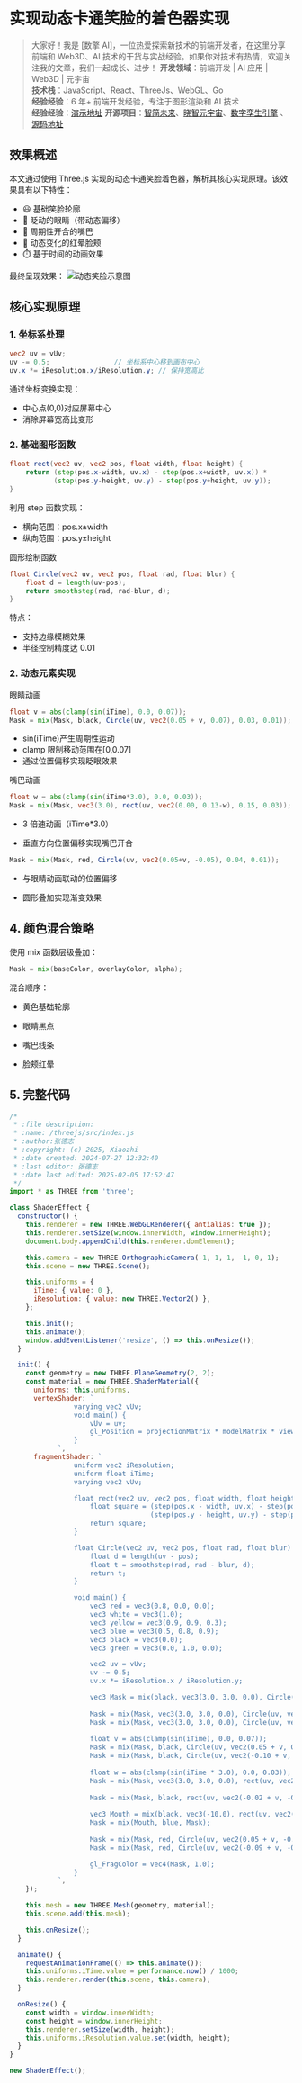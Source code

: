 # 实现动态卡通笑脸的着色器实现

> 大家好！我是 [数擎 AI]，一位热爱探索新技术的前端开发者，在这里分享前端和 Web3D、AI 技术的干货与实战经验。如果你对技术有热情，欢迎关注我的文章，我们一起成长、进步！
> **开发领域**：前端开发 | AI 应用 | Web3D | 元宇宙  
> **技术栈**：JavaScript、React、ThreeJs、WebGL、Go  
> **经验经验**：6 年+ 前端开发经验，专注于图形渲染和 AI 技术  
> **经验经验**：[演示地址](https://shader.shuqin.cc/lscczl)
> **开源项目**：[智简未来](https://aint.top)、[晓智元宇宙](https://xiaozhi.shop/)、[数字孪生引擎](https://www.shuqin.cc/) 、[源码地址](https://github.com/dezhizhang/shadertoy)


## 效果概述

本文通过使用 Three.js 实现的动态卡通笑脸着色器，解析其核心实现原理。该效果具有以下特性：

- 😃 基础笑脸轮廓
- 👀 眨动的眼睛（带动态偏移）
- 👄 周期性开合的嘴巴
- 🍎 动态变化的红晕脸颊
- ⏱️ 基于时间的动画效果

最终呈现效果：
![动态笑脸示意图](https://example.com/sample.gif)

## 核心实现原理

### 1. 坐标系处理

```glsl
vec2 uv = vUv;
uv -= 0.5;                // 坐标系中心移到画布中心
uv.x *= iResolution.x/iResolution.y; // 保持宽高比
```

通过坐标变换实现：

- 中心点(0,0)对应屏幕中心
- 消除屏幕宽高比变形

### 2. 基础图形函数

```glsl
float rect(vec2 uv, vec2 pos, float width, float height) {
    return (step(pos.x-width, uv.x) - step(pos.x+width, uv.x)) *
           (step(pos.y-height, uv.y) - step(pos.y+height, uv.y));
}
```

利用 step 函数实现：

- 横向范围：pos.x±width
- 纵向范围：pos.y±height

圆形绘制函数

```glsl
float Circle(vec2 uv, vec2 pos, float rad, float blur) {
    float d = length(uv-pos);
    return smoothstep(rad, rad-blur, d);
}
```

特点：

- 支持边缘模糊效果
- 半径控制精度达 0.01

### 2. 动态元素实现

眼睛动画

```glsl
float v = abs(clamp(sin(iTime), 0.0, 0.07));
Mask = mix(Mask, black, Circle(uv, vec2(0.05 + v, 0.07), 0.03, 0.01));
```

- sin(iTime)产生周期性运动
- clamp 限制移动范围在[0,0.07]
- 通过位置偏移实现眨眼效果

嘴巴动画

```glsl
float w = abs(clamp(sin(iTime*3.0), 0.0, 0.03));
Mask = mix(Mask, vec3(3.0), rect(uv, vec2(0.00, 0.13-w), 0.15, 0.03));
```

- 3 倍速动画（iTime\*3.0）

- 垂直方向位置偏移实现嘴巴开合

```glsl
Mask = mix(Mask, red, Circle(uv, vec2(0.05+v, -0.05), 0.04, 0.01));
```

- 与眼睛动画联动的位置偏移

- 圆形叠加实现渐变效果

## 4. 颜色混合策略

使用 mix 函数层级叠加：

```glsl
Mask = mix(baseColor, overlayColor, alpha);
```

混合顺序：

- 黄色基础轮廓

- 眼睛黑点

- 嘴巴线条

- 脸颊红晕

## 5. 完整代码

```js
/*
 * :file description:
 * :name: /threejs/src/index.js
 * :author:张德志
 * :copyright: (c) 2025, Xiaozhi
 * :date created: 2024-07-27 12:32:40
 * :last editor: 张德志
 * :date last edited: 2025-02-05 17:52:47
 */
import * as THREE from 'three';

class ShaderEffect {
  constructor() {
    this.renderer = new THREE.WebGLRenderer({ antialias: true });
    this.renderer.setSize(window.innerWidth, window.innerHeight);
    document.body.appendChild(this.renderer.domElement);

    this.camera = new THREE.OrthographicCamera(-1, 1, 1, -1, 0, 1);
    this.scene = new THREE.Scene();

    this.uniforms = {
      iTime: { value: 0 },
      iResolution: { value: new THREE.Vector2() },
    };

    this.init();
    this.animate();
    window.addEventListener('resize', () => this.onResize());
  }

  init() {
    const geometry = new THREE.PlaneGeometry(2, 2);
    const material = new THREE.ShaderMaterial({
      uniforms: this.uniforms,
      vertexShader: `
                varying vec2 vUv;
                void main() {
                    vUv = uv;
                    gl_Position = projectionMatrix * modelMatrix * viewMatrix * vec4(position, 1.0);
                }
            `,
      fragmentShader: `
                uniform vec2 iResolution;
                uniform float iTime;
                varying vec2 vUv;

                float rect(vec2 uv, vec2 pos, float width, float height) {
                    float square = (step(pos.x - width, uv.x) - step(pos.x + width, uv.x)) *
                                   (step(pos.y - height, uv.y) - step(pos.y + height, uv.y));
                    return square;
                }

                float Circle(vec2 uv, vec2 pos, float rad, float blur) {
                    float d = length(uv - pos);
                    float t = smoothstep(rad, rad - blur, d);
                    return t;
                }

                void main() {
                    vec3 red = vec3(0.8, 0.0, 0.0);
                    vec3 white = vec3(1.0);
                    vec3 yellow = vec3(0.9, 0.9, 0.3);
                    vec3 blue = vec3(0.5, 0.8, 0.9);
                    vec3 black = vec3(0.0);
                    vec3 green = vec3(0.0, 1.0, 0.0);

                    vec2 uv = vUv;
                    uv -= 0.5;
                    uv.x *= iResolution.x / iResolution.y;

                    vec3 Mask = mix(black, vec3(3.0, 3.0, 0.0), Circle(uv, vec2(0.0, 0.01), 0.2, 0.01));
                    
                    Mask = mix(Mask, vec3(3.0, 3.0, 0.0), Circle(uv, vec2(-0.13, 0.15), 0.07, 0.01));
                    Mask = mix(Mask, vec3(3.0, 3.0, 0.0), Circle(uv, vec2(0.13, 0.15), 0.07, 0.01));
                    
                    float v = abs(clamp(sin(iTime), 0.0, 0.07));
                    Mask = mix(Mask, black, Circle(uv, vec2(0.05 + v, 0.07), 0.03, 0.01));
                    Mask = mix(Mask, black, Circle(uv, vec2(-0.10 + v, 0.07), 0.03, 0.01));
                    
                    float w = abs(clamp(sin(iTime * 3.0), 0.0, 0.03));
                    Mask = mix(Mask, vec3(3.0, 3.0, 0.0), rect(uv, vec2(0.00, 0.13 - w), 0.15, 0.03));
                    
                    Mask = mix(Mask, black, rect(uv, vec2(-0.02 + v, -0.05), 0.03, 0.010));
                    
                    vec3 Mouth = mix(black, vec3(-10.0), rect(uv, vec2(-0.02 + v, -0.05), 0.08, 0.015));
                    Mask = mix(Mouth, blue, Mask);
                    
                    Mask = mix(Mask, red, Circle(uv, vec2(0.05 + v, -0.05), 0.04, 0.01));
                    Mask = mix(Mask, red, Circle(uv, vec2(-0.09 + v, -0.05), 0.04, 0.01));

                    gl_FragColor = vec4(Mask, 1.0);
                }
            `,
    });

    this.mesh = new THREE.Mesh(geometry, material);
    this.scene.add(this.mesh);

    this.onResize();
  }

  animate() {
    requestAnimationFrame(() => this.animate());
    this.uniforms.iTime.value = performance.now() / 1000;
    this.renderer.render(this.scene, this.camera);
  }

  onResize() {
    const width = window.innerWidth;
    const height = window.innerHeight;
    this.renderer.setSize(width, height);
    this.uniforms.iResolution.value.set(width, height);
  }
}

new ShaderEffect();
```
